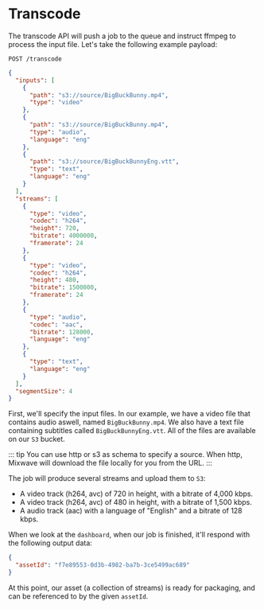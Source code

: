 # Transcode

The transcode API will push a job to the queue and instruct ffmpeg to process the input file. Let's take the following example payload:

```shell
POST /transcode
```

```json
{
  "inputs": [
    {
      "path": "s3://source/BigBuckBunny.mp4",
      "type": "video"
    },
    {
      "path": "s3://source/BigBuckBunny.mp4",
      "type": "audio",
      "language": "eng"
    },
    {
      "path": "s3://source/BigBuckBunnyEng.vtt",
      "type": "text",
      "language": "eng"
    }
  ],
  "streams": [
    {
      "type": "video",
      "codec": "h264",
      "height": 720,
      "bitrate": 4000000,
      "framerate": 24
    },
    {
      "type": "video",
      "codec": "h264",
      "height": 480,
      "bitrate": 1500000,
      "framerate": 24
    },
    {
      "type": "audio",
      "codec": "aac",
      "bitrate": 128000,
      "language": "eng"
    },
    {
      "type": "text",
      "language": "eng"
    }
  ],
  "segmentSize": 4
}
```

First, we'll specify the input files. In our example, we have a video file that contains audio aswell, named `BigBuckBunny.mp4`. We also have a text file containing subtitles called `BigBuckBunnyEng.vtt`. All of the files are available on our `S3` bucket.

::: tip
You can use http or s3 as schema to specify a source. When http, Mixwave will download the file locally for you from the URL.
:::

The job will produce several streams and upload them to `S3`:

- A video track (h264, avc) of 720 in height, with a bitrate of 4,000 kbps.
- A video track (h264, avc) of 480 in height, with a bitrate of 1,500 kbps.
- A audio track (aac) with a language of "English" and a bitrate of 128 kbps.

When we look at the `dashboard`, when our job is finished, it'll respond with the following output data:

```json
{
  "assetId": "f7e89553-0d3b-4982-ba7b-3ce5499ac689"
}
```

At this point, our asset (a collection of streams) is ready for packaging, and can be referenced to by the given `assetId`.
